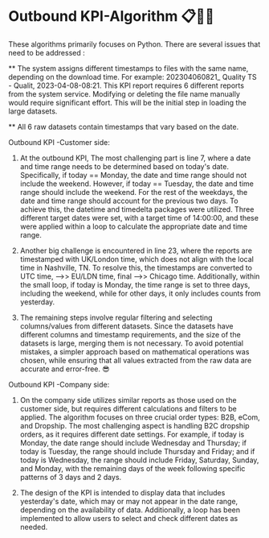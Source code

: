 # Outbound KPI-Algorithm 📋✍🏻

These algorithms primarily focuses on Python. There are several issues that need to be addressed : 

** The system assigns different timestamps to files with the same name, depending on the download time. For example: 202304060821_ Quality TS - Qualit, 2023-04-08-08:21. This KPI report requires 6 different reports from the system service. Modifying or deleting the file name manually would require significant effort.  This will be the initial step in loading the large datasets.

** All 6 raw datasets contain timestamps that vary based on the date. 

Outbound KPI -Customer side: 

1. At the outbound KPI, The most challenging part is line 7, where a date and time range needs to be determined based on today's date. Specifically, if today == Monday, the date and time range should not include the weekend. However, if today == Tuesday, the date and time range should include the weekend. For the rest of the weekdays, the date and time range should account for the previous two days. To achieve this, the datetime and timedelta packages were utilized. Three different target dates were set, with a target time of 14:00:00, and these were applied within a loop to calculate the appropriate date and time range.

2. Another big challenge is encountered in line 23, where the reports are timestamped with UK/London time, which does not align with the local time in Nashville, TN. To resolve this, the timestamps are converted to UTC time, -->> EU/LDN time, final -->> Chicago time. Additionally, within the small loop, if today is Monday, the time range is set to three days, including the weekend, while for other days, it only includes counts from yesterday.

3. The remaining steps involve regular filtering and selecting columns/values from different datasets. Since the datasets have different columns and timestamp requirements, and the size of the datasets is large, merging them is not necessary. To avoid potential mistakes, a simpler approach based on mathematical operations was chosen, while ensuring that all values extracted from the raw data are accurate and error-free. 😎

Outbound KPI -Company side:

1. On the company side utilizes similar reports as those used on the customer side, but requires different calculations and filters to be applied. The algorithm focuses on three crucial order types: B2B, eCom, and Dropship. The most challenging aspect is handling B2C dropship orders, as it requires different date settings. For example, if today is Monday, the date range should include Wednesday and Thursday; if today is Tuesday, the range should include Thursday and Friday; and if today is Wednesday, the range should include Friday, Saturday, Sunday, and Monday, with the remaining days of the week following specific patterns of 3 days and 2 days.

2. The design of the KPI is intended to display data that includes yesterday's date, which may or may not appear in the date range, depending on the availability of data. Additionally, a loop has been implemented to allow users to select and check different dates as needed.
